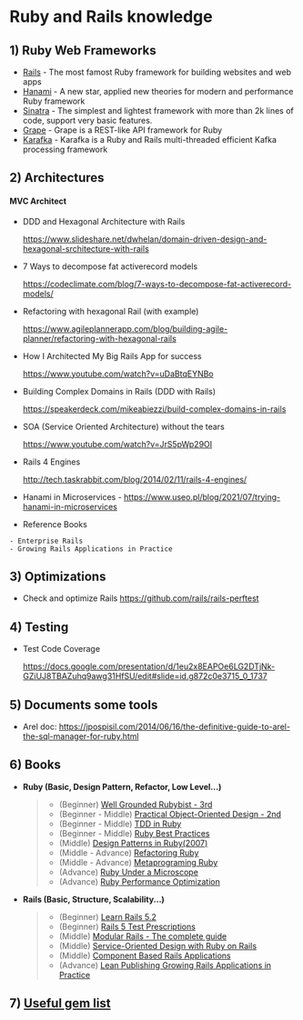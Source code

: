 # Ruby and Rails knowledge
## 1) Ruby Web Frameworks
- [Rails](https://rubyonrails.org/) - The most famost Ruby framework for building websites and web apps
- [Hanami](https://guides.hanamirb.org/v2.0/introduction/getting-started/) - A new star, applied new theories for modern and performance Ruby framework
- [Sinatra](https://sinatrarb.com/intro.html) - The simplest and lightest framework with more than 2k lines of code, support very basic features.
- [Grape](https://github.com/ruby-grape/grape#what-is-grape) - Grape is a REST-like API framework for Ruby
- [Karafka](https://github.com/karafka/karafka) - Karafka is a Ruby and Rails multi-threaded efficient Kafka processing framework

## 2) Architectures
#### MVC Architect 

- DDD and Hexagonal Architecture with Rails

  https://www.slideshare.net/dwhelan/domain-driven-design-and-hexagonal-srchitecture-with-rails

- 7 Ways to decompose fat activerecord models

  https://codeclimate.com/blog/7-ways-to-decompose-fat-activerecord-models/

- Refactoring with hexagonal Rail (with example)

  https://www.agileplannerapp.com/blog/building-agile-planner/refactoring-with-hexagonal-rails

- How I Architected My Big Rails App for success

  https://www.youtube.com/watch?v=uDaBtqEYNBo

- Building Complex Domains in Rails (DDD with Rails)

  https://speakerdeck.com/mikeabiezzi/build-complex-domains-in-rails

- SOA (Service Oriented Architecture) without the tears

  https://www.youtube.com/watch?v=JrS5pWp29OI

- Rails 4 Engines

  http://tech.taskrabbit.com/blog/2014/02/11/rails-4-engines/

- Hanami in Microservices - https://www.useo.pl/blog/2021/07/trying-hanami-in-microservices

- Reference Books
```
- Enterprise Rails
- Growing Rails Applications in Practice
```

## 3) Optimizations
- Check and optimize Rails https://github.com/rails/rails-perftest

## 4) Testing
- Test Code Coverage

  https://docs.google.com/presentation/d/1eu2x8EAPOe6LG2DTjNk-GZiUJ8TBAZuhq9awg31HfSU/edit#slide=id.g872c0e3715_0_1737


## 5) Documents some tools

- Arel doc: https://jpospisil.com/2014/06/16/the-definitive-guide-to-arel-the-sql-manager-for-ruby.html

## 6) Books
  * **Ruby (Basic, Design Pattern, Refactor, Low Level...)**
    > * (Beginner) [Well Grounded Rubybist - 3rd](https://github.com/jackiedo91/ruby_and_rails_knowledge/blob/master/6_books/Ruby%20-%20Well%20grounded%20Rubyist%20-%203rd.pdf)
    > * (Beginner - Middle) [Practical Object-Oriented Design - 2nd](https://github.com/jackiedo91/ruby_and_rails_knowledge/blob/master/6_books/Ruby%20-%20Practical%20Object-Oriented%20Design%20-%202nd.pdf)
    > * (Beginner - Middle) [TDD in Ruby](https://github.com/jackiedo91/ruby_and_rails_knowledge/blob/master/6_books/Ruby%20-%20Test%20Driven%20Development%20in%20Ruby.pdf)
    > * (Beginner - Middle) [Ruby Best Practices](https://github.com/jackiedo91/ruby_and_rails_knowledge/blob/master/6_books/Ruby%20-%20Ruby%20Best%20%20Practices.pdf)
    > * (Middle) [Design Patterns in Ruby(2007)](https://github.com/jackiedo91/ruby_and_rails_knowledge/blob/master/6_books/Ruby%20-%20Design%20Patterns%20in%20Ruby%20(2007).pdf)
    > * (Middle - Advance) [Refactoring Ruby](https://github.com/jackiedo91/ruby_and_rails_knowledge/blob/master/6_books/Ruby%20-%20Refactoring%20Ruby.pdf)
    > * (Middle - Advance) [Metaprograming Ruby](https://github.com/jackiedo91/ruby_and_rails_knowledge/blob/master/6_books/Ruby%20-%20Metaprogramming%20Ruby%202nd.pdf)
    > * (Advance) [Ruby Under a Microscope](https://github.com/jackiedo91/ruby_and_rails_knowledge/blob/master/6_books/Ruby%20-%20Ruby%20Under%20a%20Microscope.pdf)
    > * (Advance) [Ruby Performance Optimization](https://github.com/jackiedo91/ruby_and_rails_knowledge/blob/master/6_books/Ruby%20-%20Ruby%20Performance%20Optimization.pdf)

  * **Rails (Basic, Structure, Scalability...)**
    > * (Beginner) [Learn Rails 5.2](https://github.com/jackiedo91/ruby_and_rails_knowledge/blob/master/6_books/Rails%20-%20Learn%20Rails%205-2.pdf)
    > * (Beginner) [Rails 5 Test Prescriptions](https://github.com/jackiedo91/ruby_and_rails_knowledge/blob/master/6_books/Rails%20-%20Rails%205%20Test%20Prescriptions.pdf)
    > * (Middle) [Modular Rails - The complete guide](https://github.com/jackiedo91/ruby_and_rails_knowledge/blob/master/6_books/Rails%20-%20Modular%20Rails%20The%20Complete%20Guide%20to%20Modular%20Rails%20Applications.pdf)
    > * (Middle) [Service-Oriented Design with Ruby on Rails](https://github.com/jackiedo91/ruby_and_rails_knowledge/blob/master/6_books/Rails%20-%20Service-Oriented%20Design%20with%20Ruby%20and%20Rails.pdf)
    > * (Middle) [Component Based Rails Applications](https://github.com/jackiedo91/ruby_and_rails_knowledge/blob/master/6_books/Rails%20-%20Component%20Based%20Rails-Applications.pdf)
    > * (Advance) [Lean Publishing Growing Rails Applications in Practice](https://github.com/jackiedo91/ruby_and_rails_knowledge/blob/master/6_books/Rails%20-%20Lean%20Publishing%20Growing%20Rails%20Applications%20in%20Practice%20(2014).pdf)

## 7) [Useful gem list](https://github.com/jackiedo91/ruby_and_rails_knowledge/blob/master/7_gems/useful_gems.md)


